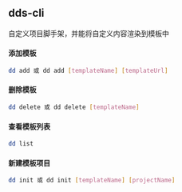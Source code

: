 <!--
 * @Author: zhulijun
 * @LastEditors: zhulijun
 * @Date: 2019-10-17 16:43:36
 * @LastEditTime: 2019-10-21 17:52:58
 * @Descripttion:
 -->
## dds-cli
自定义项目脚手架，并能将自定义内容渲染到模板中


#### 添加模板
```sh
dd add 或 dd add [templateName] [templateUrl]
```

#### 删除模板
```sh
dd delete 或 dd delete [templateName]
```
#### 查看模板列表
```sh
dd list
```

#### 新建模板项目
```sh
dd init 或 dd init [templateName] [projectName]
```